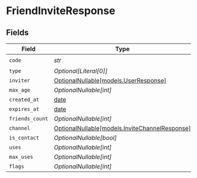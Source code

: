 # FriendInviteResponse


## Fields

| Field                                                                                | Type                                                                                 | Required                                                                             | Description                                                                          |
| ------------------------------------------------------------------------------------ | ------------------------------------------------------------------------------------ | ------------------------------------------------------------------------------------ | ------------------------------------------------------------------------------------ |
| `code`                                                                               | *str*                                                                                | :heavy_check_mark:                                                                   | N/A                                                                                  |
| `type`                                                                               | *Optional[Literal[0]]*                                                               | :heavy_minus_sign:                                                                   | N/A                                                                                  |
| `inviter`                                                                            | [OptionalNullable[models.UserResponse]](../models/userresponse.md)                   | :heavy_minus_sign:                                                                   | N/A                                                                                  |
| `max_age`                                                                            | *OptionalNullable[int]*                                                              | :heavy_minus_sign:                                                                   | N/A                                                                                  |
| `created_at`                                                                         | [date](https://docs.python.org/3/library/datetime.html#date-objects)                 | :heavy_minus_sign:                                                                   | N/A                                                                                  |
| `expires_at`                                                                         | [date](https://docs.python.org/3/library/datetime.html#date-objects)                 | :heavy_minus_sign:                                                                   | N/A                                                                                  |
| `friends_count`                                                                      | *OptionalNullable[int]*                                                              | :heavy_minus_sign:                                                                   | N/A                                                                                  |
| `channel`                                                                            | [OptionalNullable[models.InviteChannelResponse]](../models/invitechannelresponse.md) | :heavy_minus_sign:                                                                   | N/A                                                                                  |
| `is_contact`                                                                         | *OptionalNullable[bool]*                                                             | :heavy_minus_sign:                                                                   | N/A                                                                                  |
| `uses`                                                                               | *OptionalNullable[int]*                                                              | :heavy_minus_sign:                                                                   | N/A                                                                                  |
| `max_uses`                                                                           | *OptionalNullable[int]*                                                              | :heavy_minus_sign:                                                                   | N/A                                                                                  |
| `flags`                                                                              | *OptionalNullable[int]*                                                              | :heavy_minus_sign:                                                                   | N/A                                                                                  |